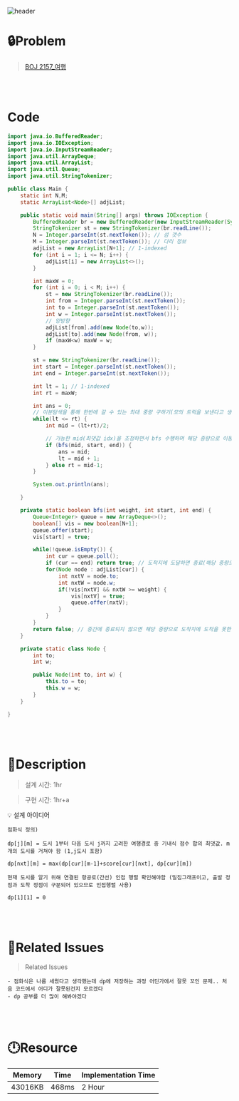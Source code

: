 ![header](https://capsule-render.vercel.app/api?type=waving&height=200&color=0:B2E6FF,100:FFB2D6&text=BOJ%202157&fontColor=FFFFFF&fontAlign=80&fontAlignY=35&fontSize=50)

# **🔒Problem**

> [BOJ 2157_여행](https://www.acmicpc.net/problem/2157)

<br>
<br>

# **Code**

```java
import java.io.BufferedReader;
import java.io.IOException;
import java.io.InputStreamReader;
import java.util.ArrayDeque;
import java.util.ArrayList;
import java.util.Queue;
import java.util.StringTokenizer;

public class Main {
    static int N,M;
    static ArrayList<Node>[] adjList;

    public static void main(String[] args) throws IOException {
        BufferedReader br = new BufferedReader(new InputStreamReader(System.in));
        StringTokenizer st = new StringTokenizer(br.readLine());
        N = Integer.parseInt(st.nextToken()); // 섬 갯수
        M = Integer.parseInt(st.nextToken()); // 다리 정보
        adjList = new ArrayList[N+1]; // 1-indexed
        for (int i = 1; i <= N; i++) {
            adjList[i] = new ArrayList<>();
        }

        int maxW = 0;
        for (int i = 0; i < M; i++) {
            st = new StringTokenizer(br.readLine());
            int from = Integer.parseInt(st.nextToken());
            int to = Integer.parseInt(st.nextToken());
            int w = Integer.parseInt(st.nextToken());
            // 양방향
            adjList[from].add(new Node(to,w));
            adjList[to].add(new Node(from, w));
            if (maxW<w) maxW = w;
        }

        st = new StringTokenizer(br.readLine());
        int start = Integer.parseInt(st.nextToken());
        int end = Integer.parseInt(st.nextToken());

        int lt = 1; // 1-indexed
        int rt = maxW;

        int ans = 0;
        // 이분탐색을 통해 한번에 갈 수 있는 최대 중량 구하기(모의 트럭을 보낸다고 생각)
        while(lt <= rt) {
            int mid = (lt+rt)/2;

            // 가능한 mid(최댓값 idx)을 조정하면서 bfs 수행하며 해당 중량으로 이동할 수 있는지 확인
            if (bfs(mid, start, end)) {
                ans = mid;
                lt = mid + 1;
            } else rt = mid-1;
        }

        System.out.println(ans);

    }

    private static boolean bfs(int weight, int start, int end) {
        Queue<Integer> queue = new ArrayDeque<>();
        boolean[] vis = new boolean[N+1];
        queue.offer(start);
        vis[start] = true;

        while(!queue.isEmpty()) {
            int cur = queue.poll();
            if (cur == end) return true; // 도착지에 도달하면 종료(해당 중량으로 이동 가능)
            for(Node node : adjList[cur]) {
                int nxtV = node.to;
                int nxtW = node.w;
                if(!vis[nxtV] && nxtW >= weight) {
                    vis[nxtV] = true;
                    queue.offer(nxtV);
                }
            }
        }
        return false; // 중간에 종료되지 않으면 해당 중량으로 도착지에 도착을 못한다는 뜻이므로 false 리턴
    }

    private static class Node {
        int to;
        int w;

        public Node(int to, int w) {
            this.to = to;
            this.w = w;
        }
    }

}
```

<br>
<br>

# **🔑Description**

> 설계 시간: 1hr

> 구현 시간: 1hr+a
<aside>
💡 설계 아이디어
    
    점화식 정의)

    dp[j][m] = 도시 1부터 다음 도시 j까지 고려한 여행경로 중 기내식 점수 합의 최댓값. m개의 도시를 거쳐야 함 (1,j도시 포함)
    
    dp[nxt][m] = max(dp[cur][m-1]+score[cur][nxt], dp[cur][m])
    
    현재 도시를 알기 위해 연결된 항공로(간선) 인접 행렬 확인해야함 (밀집그래프이고, 출발 정점과 도착 정점이 구분되어 있으므로 인접행렬 사용)
    
    dp[1][1] = 0

</aside>

<br>
<br>

# **📑Related Issues**

> Related Issues
<aside>

    - 점화식은 나름 세웠다고 생각했는데 dp에 저장하는 과정 어딘가에서 잘못 꼬인 문제.. 처음 코드에서 어디가 잘못된건지 모르겠다
    - dp 공부를 더 많이 해봐야겠다

</aside>

<br>
<br>

# **🕛Resource**

| Memory | Time  | Implementation Time |
| -- |-------|---------------------|
| 43016KB | 468ms | 2 Hour  |
